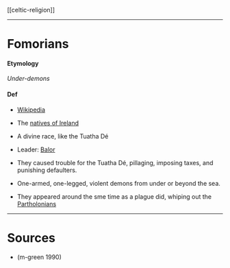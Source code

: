 [[celtic-religion]]

---

# Fomorians

#### Etymology

*Under-demons*

#### Def

- [Wikipedia](https://en.wikipedia.org/wiki/Fomorians)

- The [natives of Ireland](invasions-of-ireland.md)

- A divine race, like the Tuatha Dé

- Leader: [Balor](balor.md)

- They caused trouble for the Tuatha Dé, pillaging, imposing taxes, and punishing defaulters.

- One-armed, one-legged, violent demons from under or beyond the sea.

- They appeared around the sme time as a plague did, whiping out the [Partholonians](partholon.md)

---

# Sources

- (m-green 1990)
